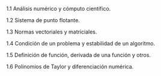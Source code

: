 1.1 Análisis numérico y cómputo científico.

1.2 Sistema de punto flotante.

1.3 Normas vectoriales y matriciales.

1.4 Condición de un problema y estabilidad de un algoritmo.

1.5 Definición de función, derivada de una función y otros.

1.6 Polinomios de Taylor y diferenciación numérica.

